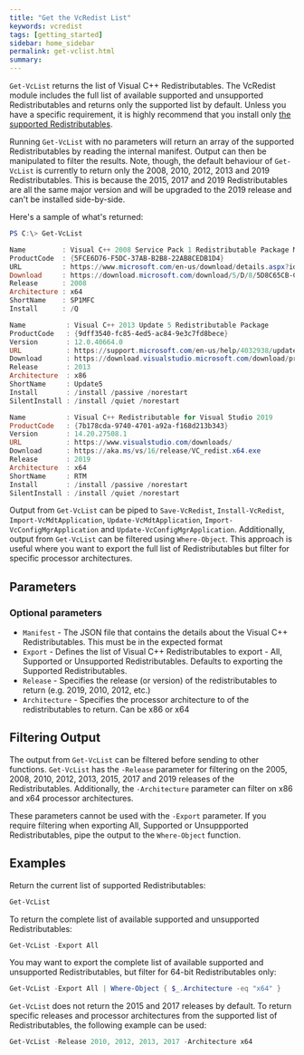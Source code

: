 ```yaml
---
title: "Get the VcRedist List"
keywords: vcredist
tags: [getting_started]
sidebar: home_sidebar
permalink: get-vclist.html
summary: 
---
```

`Get-VcList` returns the list of Visual C++ Redistributables. The VcRedist module includes the full list of available supported and unsupported  Redistributables and returns only the supported list by default. Unless you have a specific requirement, it is highly recommend that you install only [the supported Redistributables](https://support.microsoft.com/en-au/help/2977003/the-latest-supported-visual-c-downloads).

Running `Get-VcList` with no parameters will return an array of the supported Redistributables by reading the internal manifest. Output can then be manipulated to filter the results. Note, though, the default behaviour of `Get-VcList` is currently to return only the 2008, 2010, 2012, 2013 and 2019 Redistributables. This is because the 2015, 2017 and 2019 Redistributables are all the same major version and will be upgraded to the 2019 release and can't be installed side-by-side.

Here's a sample of what's returned:

```powershell
PS C:\> Get-VcList

Name         : Visual C++ 2008 Service Pack 1 Redistributable Package MFC Security Update
ProductCode  : {5FCE6D76-F5DC-37AB-B2B8-22AB8CEDB1D4}
URL          : https://www.microsoft.com/en-us/download/details.aspx?id=26368
Download     : https://download.microsoft.com/download/5/D/8/5D8C65CB-C849-4025-8E95-C3966CAFD8AE/vcredist_x64.exe
Release      : 2008
Architecture : x64
ShortName    : SP1MFC
Install      : /Q

Name          : Visual C++ 2013 Update 5 Redistributable Package
ProductCode   : {9dff3540-fc85-4ed5-ac84-9e3c7fd8bece}
Version       : 12.0.40664.0
URL           : https://support.microsoft.com/en-us/help/4032938/update-for-visual-c-2013-redistributable-package
Download      : https://download.visualstudio.microsoft.com/download/pr/10912113/5da66ddebb0ad32ebd4b922fd82e8e25/vcredist_x86.exe
Release       : 2013
Architecture  : x86
ShortName     : Update5
Install       : /install /passive /norestart
SilentInstall : /install /quiet /norestart

Name          : Visual C++ Redistributable for Visual Studio 2019
ProductCode   : {7b178cda-9740-4701-a92a-f168d213b343}
Version       : 14.20.27508.1
URL           : https://www.visualstudio.com/downloads/
Download      : https://aka.ms/vs/16/release/VC_redist.x64.exe
Release       : 2019
Architecture  : x64
ShortName     : RTM
Install       : /install /passive /norestart
SilentInstall : /install /quiet /norestart
```

Output from `Get-VcList` can be piped to `Save-VcRedist`, `Install-VcRedist`, `Import-VcMdtApplication`, `Update-VcMdtApplication`, `Import-VcConfigMgrApplication` and `Update-VcConfigMgrApplication`. Additionally, output from `Get-VcList` can be filtered using `Where-Object`. This approach is useful where you want to export the full list of Redistributables but filter for specific processor architectures.

## Parameters

### Optional parameters

* `Manifest` - The JSON file that contains the details about the Visual C++ Redistributables. This must be in the expected format
* `Export` - Defines the list of Visual C++ Redistributables to export - All, Supported or Unsupported Redistributables. Defaults to exporting the Supported Redistributables.
* `Release` - Specifies the release (or version) of the redistributables to return (e.g. 2019, 2010, 2012, etc.)
* `Architecture` - Specifies the processor architecture to of the redistributables to return. Can be x86 or x64

## Filtering Output

The output from `Get-VcList` can be filtered before sending to other functions. `Get-VcList` has the `-Release` parameter for filtering on the 2005, 2008, 2010, 2012, 2013, 2015, 2017 and 2019 releases of the Redistributables. Additionally, the `-Architecture` parameter can filter on x86 and x64 processor architectures.

These parameters cannot be used with the `-Export` parameter. If you require filtering when exporting All, Supported or Unsuppported Redistributables, pipe the output to the `Where-Object` function.

## Examples

Return the current list of supported Redistributables:

```powershell
Get-VcList
```

To return the complete list of available supported and unsupported Redistributables:

```powershell
Get-VcList -Export All
```

You may want to export the complete list of available supported and unsupported Redistributables, but filter for 64-bit Redistributables only:

```powershell
Get-VcList -Export All | Where-Object { $_.Architecture -eq "x64" }
```

`Get-VcList` does not return the 2015 and 2017 releases by default. To return specific releases and processor architectures from the supported list of Redistributables, the following example can be used:

```powershell
Get-VcList -Release 2010, 2012, 2013, 2017 -Architecture x64
```
